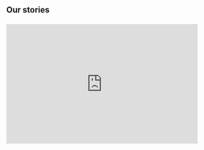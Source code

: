 ## Our stories

<div style="text-align: center; margin-top: 25px;">
<iframe style="margin: auto; max-width: 100%;" width="560" height="315" src="https://www.youtube.com/embed/ILXwnza5XAs" frameborder="0" allow="accelerometer; autoplay; encrypted-media; gyroscope; picture-in-picture" allowfullscreen></iframe>
</div>
